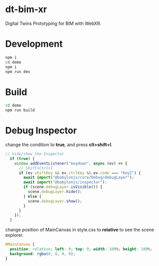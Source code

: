 # dt-bim-xr
Digital Twins Prototyping for BIM with WebXR.


# Development

```sh
npm i
cd demo
npm i
npm run dev

```

# Build
```sh
cd demo
npm run build
```

# Debug Inspector
change the condition to **true**, and press **clt+shift+I**.

```js
// hide/show the Inspector
  if (true) {
    window.addEventListener("keydown", async (ev) => {
      // Shift+Ctrl+I
      if (ev.shiftKey && ev.ctrlKey && ev.code === "KeyI") {
        await import("@babylonjs/core/Debug/debugLayer");
        await import("@babylonjs/inspector");
        if (scene.debugLayer.isVisible()) {
          scene.debugLayer.hide();
        } else {
          scene.debugLayer.show();
        }
      }
    });
  }
```

change position of MainCanvas in style.css to **relative** to see the scene explorer.

```css
#MainCanvas {
  position: relative; left: 0; top: 0; width: 100%; height: 100%;
  background: rgba(0, 0, 0, 0);
}
```
